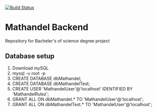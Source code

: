 [![Build Status](https://travis-ci.org/Kubster96/MathandelBackend.svg?branch=master)](https://travis-ci.org/Kubster96/MathandelBackend)

# Mathandel Backend

Repository for Bacheler's of science degree project

## Database setup

1. Download mySQL
2. mysql -u root -p
3. CREATE DATABASE dbMathandel;
4. CREATE DATABASE dbMathandelTest;
5. CREATE USER 'MathandelUser'@'localhost' IDENTIFIED BY 'MathandelRulez';
6. GRANT ALL ON dbMathandel.* TO 'MathandelUser'@'localhost';
7. GRANT ALL ON dbMathandelTest.* TO 'MathandelUser'@'localhost';
